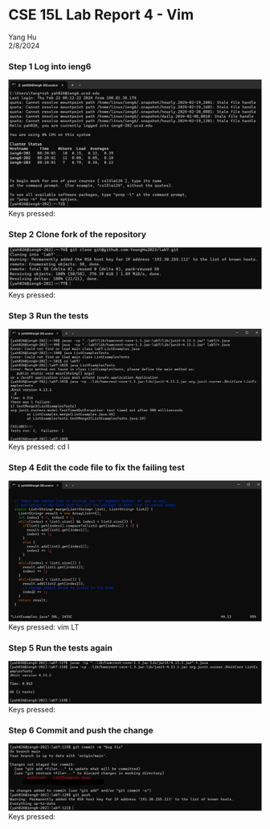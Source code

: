 # CSE 15L Lab Report 4 - Vim

Yang Hu  
2/8/2024  

### Step 1 Log into ieng6 
![Image](step4.png)  
Keys pressed: <up><up><up><up><up><up><up><up><enter>  

### Step 2 Clone fork of the repository  
![Image](step5.png)  
Keys pressed: <up><up><up><up><up><up><up><up><enter>  

### Step 3 Run the tests  
![Image](step6.png)  
Keys pressed: cd l<tab><enter><up><up><up><up><up><up><up><up><up><enter>  

### Step 4 Edit the code file to fix the failing test  
![Image](step7.png)  
Keys pressed: vim L<tab>T<tab><enter>   

### Step 5 Run the tests again  
![Image](step8.png)  
Keys pressed: <up><up><up><enter><up><up><up><enter>  

### Step 6 Commit and push the change  
![Image](step9.png)  
Keys pressed: <up><up><up><up><up><up><up><up><enter>  

